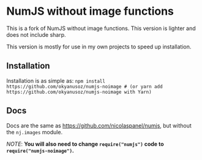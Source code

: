 # NumJS without image functions

This is a fork of NumJS without image functions. This version is lighter and does not include sharp.

This version is mostly for use in my own projects to speed up installation.

## Installation
Installation is as simple as:
`npm install https://github.com/okyanusoz/numjs-noimage # (or yarn add https://github.com/okyanusoz/numjs-noimage with Yarn)`

## Docs
Docs are the same as https://github.com/nicolaspanel/numjs, but without the `nj.images` module. 

*NOTE*: **You will also need to change `require("numjs")` code to `require("numjs-noimage")`.**
